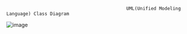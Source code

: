                                                 UML(Unified Modeling Language) Class Diagram

![image](https://github.com/user-attachments/assets/a3f8e10d-5a65-4a0d-8b84-881d632298f9)
